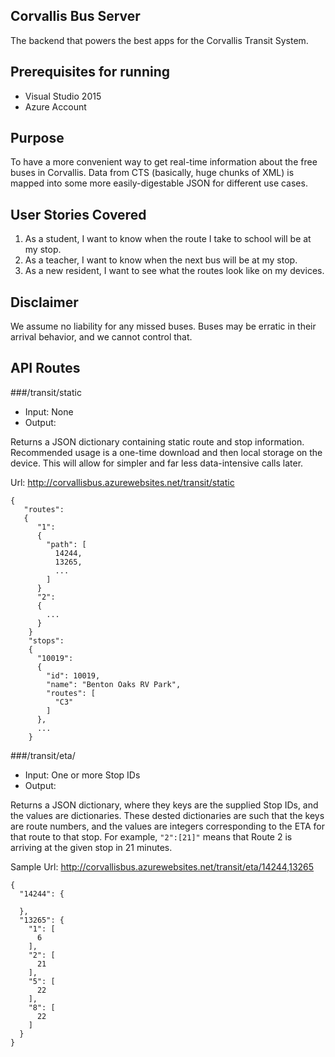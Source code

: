 ## Corvallis Bus Server

The backend that powers the best apps for the Corvallis Transit System.

## Prerequisites for running

- Visual Studio 2015
- Azure Account

## Purpose

To have a more convenient way to get real-time information about the free buses in Corvallis.  Data from CTS (basically, huge chunks of XML) is mapped into some more easily-digestable JSON for different use cases.

## User Stories Covered

1. As a student, I want to know when the route I take to school will be at my stop.
2. As a teacher, I want to know when the next bus will be at my stop.
3. As a new resident, I want to see what the routes look like on my devices.

## Disclaimer

We assume no liability for any missed buses.  Buses may be erratic in their arrival behavior, and we cannot control that.

## API Routes

###/transit/static

- Input: None
- Output:

Returns a JSON dictionary containing static route and stop information.  Recommended usage is a one-time download and then local storage on the device.  This will allow for simpler and far less data-intensive calls later.

Url: http://corvallisbus.azurewebsites.net/transit/static

```
{
   "routes":
   {
      "1":
      {
        "path": [
          14244,
          13265,
          ...
        ]
      }
      "2":
      {
        ...
      }
    }
    "stops":
    {
      "10019": 
      {
        "id": 10019,
        "name": "Benton Oaks RV Park",
        "routes": [
          "C3"
        ]
      },
      ...
    }
```

###/transit/eta/

- Input: One or more Stop IDs
- Output:

Returns a JSON dictionary, where they keys are the supplied Stop IDs, and the values are dictionaries.  These dested dictionaries are such that the keys are route numbers, and the values are integers corresponding to the ETA for that route to that stop.  For example, ``"2":[21]"`` means that Route 2 is arriving at the given stop in 21 minutes.

Sample Url: http://corvallisbus.azurewebsites.net/transit/eta/14244,13265

```
{
  "14244": {
    
  },
  "13265": {
    "1": [
      6
    ],
    "2": [
      21
    ],
    "5": [
      22
    ],
    "8": [
      22
    ]
  }
}
```
